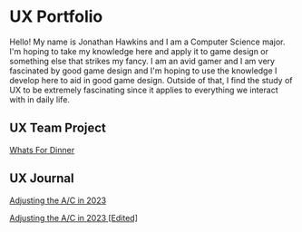 # UX Portfolio

Hello! My name is Jonathan Hawkins and I am a Computer Science major. I'm hoping to take my knowledge here and apply it to game design or something else that strikes my fancy. I am an avid gamer and I am very fascinated by good game design and I'm hoping to use the knowledge I develop here to aid in good game design. Outside of that, I find the study of UX to be extremely fascinating since it applies to everything we interact with in daily life.

## UX Team Project

[Whats For Dinner](https://usabilityengineering.github.io/What4Dinner/)

## UX Journal

[Adjusting the A/C in 2023](j01/)

[Adjusting the A/C in 2023 [Edited]](j02/)
